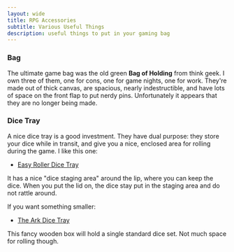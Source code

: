 ```yaml
---
layout: wide
title: RPG Accessories
subtitle: Various Useful Things
description: useful things to put in your gaming bag
---
```


### Bag

The ultimate game bag was the old green **Bag of Holding** from think geek. I own three of them, one for cons, one for game nights, one for work. They're made out of thick canvas, are spacious, nearly indestructible, and have lots of space on the front flap to put nerdy pins. Unfortunately it appears that they are no longer being made.

### Dice Tray

A nice dice tray is a good investment. They have dual purpose: they store your dice while in transit, and give you a nice, enclosed area for rolling during the game. I like this one:

- [Easy Roller Dice Tray](https://easyrollerdice.com/products/celtic-knot-dragon-dice-tray-with-dice-staging-area-and-lid?variant=885044609044)

It has a nice "dice staging area" around the lip, where you can keep the dice. When you put the lid on, the dice stay put in the staging area and do not rattle around.

If you want something smaller:

- [The Ark Dice Tray](https://amzn.to/2J3VbT4)

This fancy wooden box will hold a single standard dice set. Not much space for rolling though.
